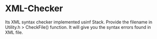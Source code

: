 # XML-Checker
Its XML syntax checker implemented usinf Stack. Provide the filename in Utility.h > CheckFile() function. It will give you the syntax errors found in XML file.
